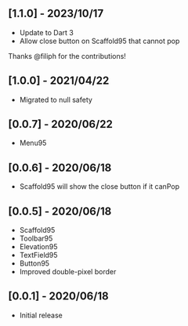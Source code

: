 ## [1.1.0] - 2023/10/17

- Update to Dart 3
- Allow close button on Scaffold95 that cannot pop

Thanks @filiph for the contributions!

## [1.0.0] - 2021/04/22

- Migrated to null safety

## [0.0.7] - 2020/06/22

- Menu95

## [0.0.6] - 2020/06/18

- Scaffold95 will show the close button if it canPop

## [0.0.5] - 2020/06/18

- Scaffold95
- Toolbar95
- Elevation95
- TextField95
- Button95
- Improved double-pixel border

## [0.0.1] - 2020/06/18

- Initial release
